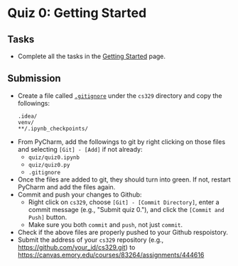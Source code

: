# Quiz 0: Getting Started

## Tasks

* Complete all the tasks in the [Getting Started](../getting_started.md) page.

## Submission

* Create a file called [`.gitignore`](../../.gitignore) under the `cs329` directory and copy the followings:
  ```
  .idea/
  venv/
  **/.ipynb_checkpoints/
  ```
* From PyCharm, add the followings to git by right clicking on those files and selecting `[Git] - [Add]` if not already:
  * `quiz/quiz0.ipynb`
  * `quiz/quiz0.py`
  * `.gitignore`
* Once the files are added to git, they should turn into green. If not, restart PyCharm and add the files again.
* Commit and push your changes to Github:
  * Right click on `cs329`, choose `[Git] - [Commit Directory]`, enter a commit message (e.g., "Submit quiz 0."), and click the `[Commit and Push]` button.
  * Make sure you both `commit` and `push`, not just `commit`.
* Check if the above files are properly pushed to your Github respoistory.
* Submit the address of your `cs329` repository (e.g., https://github.com/your_id/cs329.git) to https://canvas.emory.edu/courses/83264/assignments/444616

